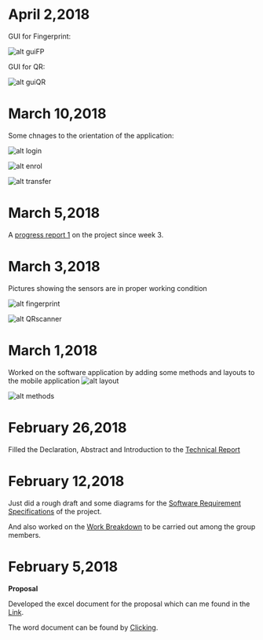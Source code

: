# April 2,2018
GUI for Fingerprint:

![alt guiFP](https://github.com/RamyaRadhakrishnakumar/ceng355/blob/master/fingerprint%20gui.PNG)

GUI for QR:

![alt guiQR](https://github.com/RamyaRadhakrishnakumar/ceng355/blob/master/qr%20code%20scanner%20gui.PNG)


# March 10,2018
Some chnages to the orientation of the application:

![alt login](https://github.com/RamyaRadhakrishnakumar/ceng355/blob/master/week6/login.PNG)

![alt enrol](https://github.com/RamyaRadhakrishnakumar/ceng355/blob/master/week6/enrol.PNG)

![alt transfer](https://github.com/RamyaRadhakrishnakumar/ceng355/blob/master/week6/transfer.PNG)


# March 5,2018
A [progress report 1](https://github.com/RamyaRadhakrishnakumar/ceng355/blob/master/Gmail%20-%20Re_%20Week%205%20Status%20Report%20of%20CENG%20355%20E-Money%20Project.pdf) on the project since week 3.


# March 3,2018
Pictures showing the sensors are in proper working condition

![alt fingerprint](https://github.com/RamyaRadhakrishnakumar/ceng355/blob/master/fingerprint.png)

![alt QRscanner](https://github.com/RamyaRadhakrishnakumar/ceng355/blob/master/Qr.PNG)

# March 1,2018
Worked on the software application by adding some methods and layouts to the mobile application
![alt layout](https://github.com/RamyaRadhakrishnakumar/ceng355/blob/master/img.png)

![alt methods](https://github.com/RamyaRadhakrishnakumar/ceng355/blob/master/img1.png)


# February 26,2018
Filled the Declaration, Abstract and Introduction to the [Technical Report](https://github.com/RamyaRadhakrishnakumar/ceng355/blob/master/Technical%20Report.docx)


# February 12,2018
Just did a rough draft and some diagrams for the [Software Requirement Specifications](https://github.com/RamyaRadhakrishnakumar/ceng355/blob/master/srs_e-money.docx) of the project.

And also worked on the [Work Breakdown](https://github.com/RamyaRadhakrishnakumar/ceng355/blob/master/Work%20Breakdown.docx) to be carried out among the group members.


# February 5,2018
**Proposal**

Developed the excel document for the proposal which can me found in the [Link](https://github.com/RamyaRadhakrishnakumar/ceng355/blob/master/ProposalContentStudentNameRev03.xlsx).

The word document can be found by [Clicking](https://github.com/RamyaRadhakrishnakumar/ceng355/blob/master/ProjectProposalStudentNameRev03.docx).


